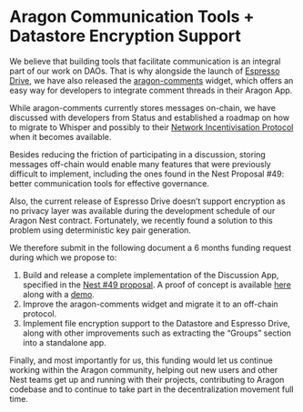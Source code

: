 # Aragon Communication Tools + Datastore Encryption Support

We believe that building tools that facilitate communication is an integral part of our work on DAOs. That is why alongside the launch of [Espresso Drive](https://github.com/espresso-org/aragon-drive), we have also released the [aragon-comments](https://github.com/espresso-org/aragon-comments) widget, which offers an easy way for developers to integrate comment threads in their Aragon App.

While aragon-comments currently stores messages on-chain, we have discussed with developers from Status and established a roadmap on how to migrate to Whisper and possibly to their [Network Incentivisation Protocol](https://discuss.status.im/t/network-incentivisation-first-draft/1037) when it becomes available.

Besides reducing the friction of participating in a discussion, storing messages off-chain would enable many features that were previously difficult to implement, including the ones found in the Nest Proposal #49: better communication tools for effective governance.

Also, the current release of Espresso Drive doesn’t support encryption as no privacy layer was available during the development schedule of our Aragon Nest contract. Fortunately, we recently found a solution to this problem using deterministic key pair generation.

We therefore submit in the following document a 6 months funding request during which we propose to:

1. Build and release a complete implementation of the Discussion App, specified in the [Nest #49 proposal](https://github.com/aragon/nest/issues/49). A proof of concept is available [here](https://github.com/espresso-org/communication-poc) along with a [demo](https://www.youtube.com/watch?v=94HOq2YrNl0).
2. Improve the aragon-comments widget and migrate it to an off-chain protocol.
3. Implement file encryption support to the Datastore and Espresso Drive, along with other improvements such as extracting the “Groups” section into a standalone app.

Finally, and most importantly for us, this funding would let us continue working within the Aragon community, helping out new users and other Nest teams get up and running with their projects, contributing to Aragon codebase and to continue to take part in the decentralization movement full time.


